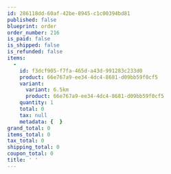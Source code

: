 ```yaml
---
id: 286118dd-60af-42be-8945-c1c00394bd81
published: false
blueprint: order
order_number: 216
is_paid: false
is_shipped: false
is_refunded: false
items:
  -
    id: f3dcf905-f7fa-465d-a43d-991283c233d0
    product: 66e767a9-ee34-4dc4-8681-d09bb59f0cf5
    variant:
      variant: 6.5km
      product: 66e767a9-ee34-4dc4-8681-d09bb59f0cf5
    quantity: 1
    total: 0
    tax: null
    metadata: {  }
grand_total: 0
items_total: 0
tax_total: 0
shipping_total: 0
coupon_total: 0
title: ' '
---
```


